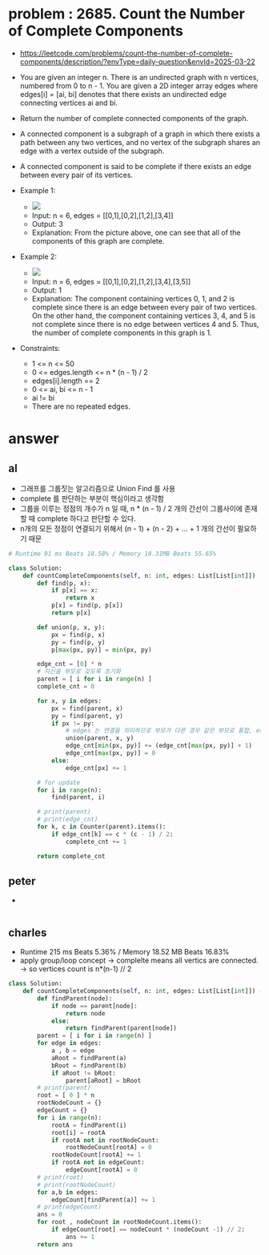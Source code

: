 # problem : 2685. Count the Number of Complete Components
- https://leetcode.com/problems/count-the-number-of-complete-components/description/?envType=daily-question&envId=2025-03-22

- You are given an integer n. There is an undirected graph with n vertices, numbered from 0 to n - 1. You are given a 2D integer array edges where edges[i] = [ai, bi] denotes that there exists an undirected edge connecting vertices ai and bi.
- Return the number of complete connected components of the graph.
- A connected component is a subgraph of a graph in which there exists a path between any two vertices, and no vertex of the subgraph shares an edge with a vertex outside of the subgraph.
- A connected component is said to be complete if there exists an edge between every pair of its vertices.

- Example 1:
    - ![](https://assets.leetcode.com/uploads/2023/04/11/screenshot-from-2023-04-11-23-31-23.png)
    - Input: n = 6, edges = [[0,1],[0,2],[1,2],[3,4]]
    - Output: 3
    - Explanation: From the picture above, one can see that all of the components of this graph are complete.

- Example 2:
    - ![](https://assets.leetcode.com/uploads/2023/04/11/screenshot-from-2023-04-11-23-32-00.png)
    - Input: n = 6, edges = [[0,1],[0,2],[1,2],[3,4],[3,5]]
    - Output: 1
    - Explanation: The component containing vertices 0, 1, and 2 is complete since there is an edge between every pair of two vertices. On the other hand, the component containing vertices 3, 4, and 5 is not complete since there is no edge between vertices 4 and 5. Thus, the number of complete components in this graph is 1.    

- Constraints:
    - 1 <= n <= 50
    - 0 <= edges.length <= n * (n - 1) / 2
    - edges[i].length == 2
    - 0 <= ai, bi <= n - 1
    - ai != bi
    - There are no repeated edges.


# answer

## al
- 그래프를 그룹짓는 알고리즘으로 Union Find 를 사용
- complete 를 판단하는 부분이 핵심이라고 생각함
- 그룹을 이루는 정점의 개수가 n 일 때, n * (n - 1) / 2 개의 간선이 그룹사이에 존재할 때 complete 하다고 판단할 수 있다.
- n개의 모든 정점이 연결되기 위해서 (n - 1) + (n - 2) + ... + 1 개의 간선이 필요하기 때문
```python
# Runtime 91 ms Beats 18.58% / Memory 18.31MB Beats 55.65%

class Solution:
    def countCompleteComponents(self, n: int, edges: List[List[int]]) -> int:
        def find(p, x):
            if p[x] == x:
                return x
            p[x] = find(p, p[x])
            return p[x]

        def union(p, x, y):
            px = find(p, x)
            py = find(p, y)
            p[max(px, py)] = min(px, py)

        edge_cnt = [0] * n
        # 자신을 부모로 갖도록 초기화
        parent = [ i for i in range(n) ]
        complete_cnt = 0

        for x, y in edges:
            px = find(parent, x)
            py = find(parent, y)
            if px != py:
                # edges 는 연결을 의미하므로 부모가 다른 경우 같은 부모로 통합, edge_cnt 도 통합
                union(parent, x, y)
                edge_cnt[min(px, py)] += (edge_cnt[max(px, py)] + 1)
                edge_cnt[max(px, py)] = 0
            else:
                edge_cnt[px] += 1

        # for update
        for i in range(n):
            find(parent, i)

        # print(parent)
        # print(edge_cnt)
        for k, c in Counter(parent).items():
            if edge_cnt[k] == c * (c - 1) / 2:
                complete_cnt += 1

        return complete_cnt
```


## peter
- 
```python
```


## charles
- Runtime 215 ms Beats 5.36% / Memory 18.52 MB Beats 16.83%
- apply group/loop concept -> complelte means all vertics are connected. -> so vertices count is n*(n-1) // 2
```python
class Solution:
    def countCompleteComponents(self, n: int, edges: List[List[int]]) -> int:
        def findParent(node):
            if node == parent[node]:
                return node
            else:
                return findParent(parent[node])
        parent = [ i for i in range(n) ]
        for edge in edges:
            a , b = edge
            aRoot = findParent(a)
            bRoot = findParent(b)
            if aRoot != bRoot:
                parent[aRoot] = bRoot
        # print(parent)
        root = [ 0 ] * n
        rootNodeCount = {}
        edgeCount = {}
        for i in range(n):
            rootA = findParent(i)
            root[i] = rootA
            if rootA not in rootNodeCount:
                rootNodeCount[rootA] = 0
            rootNodeCount[rootA] += 1
            if rootA not in edgeCount:
                edgeCount[rootA] = 0
        # print(root)
        # print(rootNodeCount)
        for a,b in edges:
            edgeCount[findParent(a)] += 1
        # print(edgeCount)
        ans = 0
        for root , nodeCount in rootNodeCount.items():
            if edgeCount[root] == nodeCount * (nodeCount -1) // 2:
                ans += 1
        return ans
```
